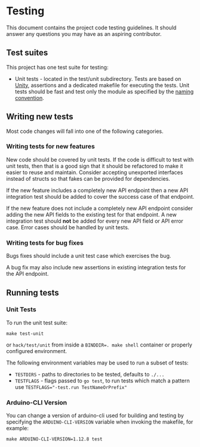 # Testing

This document contains the project code testing guidelines. It should answer any
questions you may have as an aspiring contributor.

## Test suites

This project has one test suite for testing:

* Unit tests - located in the test/unit subdirectory. Tests are based on [Unity](https://www.throwtheswitch.org/unity), assertions and a dedicated makefile for executing the tests. Unit tests should be fast and test only the module as specified by the [naming convention](README.md#test-naming-convention).


## Writing new tests

Most code changes will fall into one of the following categories.

### Writing tests for new features

New code should be covered by unit tests. If the code is difficult to test with
unit tests, then that is a good sign that it should be refactored to make it
easier to reuse and maintain. Consider accepting unexported interfaces instead
of structs so that fakes can be provided for dependencies.

If the new feature includes a completely new API endpoint then a new API
integration test should be added to cover the success case of that endpoint.

If the new feature does not include a completely new API endpoint consider
adding the new API fields to the existing test for that endpoint. A new
integration test should **not** be added for every new API field or API error
case. Error cases should be handled by unit tests.

### Writing tests for bug fixes

Bugs fixes should include a unit test case which exercises the bug.

A bug fix may also include new assertions in existing integration tests for the
API endpoint.


## Running tests

### Unit Tests

To run the unit test suite:

```
make test-unit
```

or `hack/test/unit` from inside a `BINDDIR=. make shell` container or properly
configured environment.

The following environment variables may be used to run a subset of tests:

* `TESTDIRS` - paths to directories to be tested, defaults to `./...`
* `TESTFLAGS` - flags passed to `go test`, to run tests which match a pattern
  use `TESTFLAGS="-test.run TestNameOrPrefix"`

### Arduino-CLI Version

You can change a version of arduino-cli used for building and testing by specifying the  `ARDUINO-CLI-VERSION` variable when invoking the makefile, for example:

```
make ARDUINO-CLI-VERSION=1.12.8 test
```
